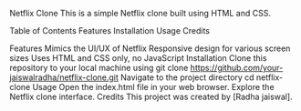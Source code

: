 Netflix Clone
This is a simple Netflix clone built using HTML and CSS.

Table of Contents
Features
Installation
Usage
Credits

Features
Mimics the UI/UX of Netflix
Responsive design for various screen sizes
Uses HTML and CSS only, no JavaScript
Installation
Clone this repository to your local machine using git clone https://github.com/your-jaiswalradha/netflix-clone.git
Navigate to the project directory cd netflix-clone
Usage
Open the index.html file in your web browser.
Explore the Netflix clone interface.
Credits
This project was created by [Radha jaiswal].

